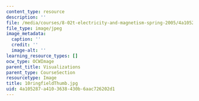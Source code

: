 ```yaml
---
content_type: resource
description: ''
file: /media/courses/8-02t-electricity-and-magnetism-spring-2005/4a105287a4103638430b6aac726202d1_10ringfieldThumb.jpg
file_type: image/jpeg
image_metadata:
  caption: ''
  credit: ''
  image-alt: ''
learning_resource_types: []
ocw_type: OCWImage
parent_title: Visualizations
parent_type: CourseSection
resourcetype: Image
title: 10ringfieldThumb.jpg
uid: 4a105287-a410-3638-430b-6aac726202d1
---
```

